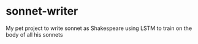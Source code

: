 # sonnet-writer
My pet project to write sonnet as Shakespeare using LSTM to train on the body of all his sonnets
